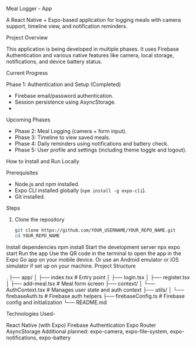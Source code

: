 Meal Logger - App

A React Native + Expo-based application for logging meals with camera support, timeline view, and notification reminders.

Project Overview

This application is being developed in multiple phases. It uses Firebase Authentication and various native features like camera, local storage, notifications, and device battery status.

Current Progress

Phase 1: Authentication and Setup (Completed)
- Firebase email/password authentication.
- Session persistence using AsyncStorage.
- 
Upcoming Phases
- Phase 2: Meal Logging (camera + form input).
- Phase 3: Timeline to view saved meals.
- Phase 4: Daily reminders using notifications and battery check.
- Phase 5: User profile and settings (including theme toggle and logout).

How to Install and Run Locally

Prerequisites
- Node.js and npm installed.
- Expo CLI installed globally (`npm install -g expo-cli`).
- Git installed.

Steps

1. Clone the repository
   ```bash
   git clone https://github.com/YOUR_USERNAME/YOUR_REPO_NAME.git
   cd YOUR_REPO_NAME
Install dependencies
npm install
Start the development server
npx expo start
Run the app
Use the QR code in the terminal to open the app in the Expo Go app on your mobile device.
Or use an Android emulator or iOS simulator if set up on your machine.
Project Structure

.
├── app/
│   ├── index.tsx              # Entry point
│   ├── login.tsx
│   ├── register.tsx
│   ├── add-meal.tsx           # Meal form screen
├── context/
│   └── AuthContext.tsx        # Manages user state and auth context
├── utils/
│   └── firebaseAuth.ts        # Firebase auth helpers
├── firebaseConfig.ts          # Firebase config and initialization
└── README.md

Technologies Used-

React Native (with Expo)
Firebase Authentication
Expo Router
AsyncStorage
Additional planned: expo-camera, expo-file-system, expo-notifications, expo-battery
